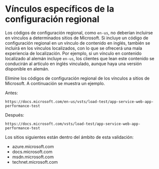 # <a name="locale-specific-links"></a>Vínculos específicos de la configuración regional

Los códigos de configuración regional, como `en-us`, no deberían incluirse en vínculos a determinados sitios de Microsoft. Si incluye un código de configuración regional en un vínculo de contenido en inglés, también se incluirá en los vínculos localizados, con lo que se ofrecerá una mala experiencia de localización. Por ejemplo, si un vínculo en contenido localizado al alemán incluye `en-us`, los clientes que lean este contenido se conducirán al artículo en inglés vinculado, aunque haya una versión disponible en alemán.

Elimine los códigos de configuración regional de los vínculos a sitios de Microsoft. A continuación se muestra un ejemplo.

Antes:

`https://docs.microsoft.com/en-us/vsts/load-test/app-service-web-app-performance-test`

Después:

`https://docs.microsoft.com/vsts/load-test/app-service-web-app-performance-test`

Los sitios siguientes están dentro del ámbito de esta validación:

- azure.microsoft.com
- docs.microsoft.com
- msdn.microsoft.com
- technet.microsoft.com